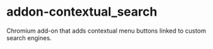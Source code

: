 # addon-contextual_search
Chromium add-on that adds contextual menu buttons linked to custom search engines.

